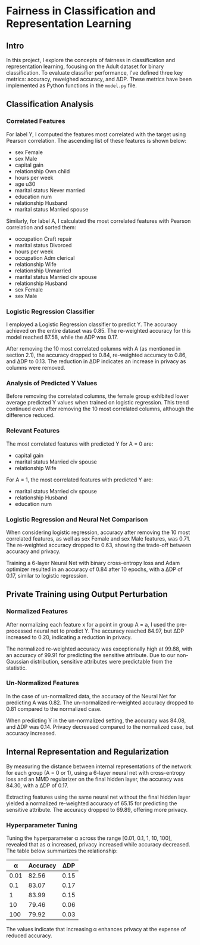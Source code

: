 # Fairness in Classification and Representation Learning

## Intro

In this project, I explore the concepts of fairness in classification and representation learning, focusing on the Adult dataset for binary classification. To evaluate classifier performance, I've defined three key metrics: accuracy, reweighed accuracy, and ΔDP. These metrics have been implemented as Python functions in the `model.py` file.

## Classification Analysis

### Correlated Features

For label Y, I computed the features most correlated with the target using Pearson correlation. The ascending list of these features is shown below:

- sex Female
- sex Male
- capital gain
- relationship Own child
- hours per week
- age u30
- marital status Never married
- education num
- relationship Husband
- marital status Married spouse

Similarly, for label A, I calculated the most correlated features with Pearson correlation and sorted them:

- occupation Craft repair
- marital status Divorced
- hours per week
- occupation Adm clerical
- relationship Wife
- relationship Unmarried
- marital status Married civ spouse
- relationship Husband
- sex Female
- sex Male

### Logistic Regression Classifier

I employed a Logistic Regression classifier to predict Y. The accuracy achieved on the entire dataset was 0.85. The re-weighted accuracy for this model reached 87.58, while the ΔDP was 0.17.

After removing the 10 most correlated columns with A (as mentioned in section 2.1), the accuracy dropped to 0.84, re-weighted accuracy to 0.86, and ΔDP to 0.13. The reduction in ΔDP indicates an increase in privacy as columns were removed.

### Analysis of Predicted Y Values

Before removing the correlated columns, the female group exhibited lower average predicted Y values when trained on logistic regression. This trend continued even after removing the 10 most correlated columns, although the difference reduced.

### Relevant Features

The most correlated features with predicted Y for A = 0 are:
- capital gain
- marital status Married civ spouse
- relationship Wife

For A = 1, the most correlated features with predicted Y are:
- marital status Married civ spouse
- relationship Husband
- education num

### Logistic Regression and Neural Net Comparison

When considering logistic regression, accuracy after removing the 10 most correlated features, as well as sex Female and sex Male features, was 0.71. The re-weighted accuracy dropped to 0.63, showing the trade-off between accuracy and privacy.

Training a 6-layer Neural Net with binary cross-entropy loss and Adam optimizer resulted in an accuracy of 0.84 after 10 epochs, with a ΔDP of 0.17, similar to logistic regression.

## Private Training using Output Perturbation

### Normalized Features

After normalizing each feature x for a point in group A = a, I used the pre-processed neural net to predict Y. The accuracy reached 84.97, but ΔDP increased to 0.20, indicating a reduction in privacy.

The normalized re-weighted accuracy was exceptionally high at 99.88, with an accuracy of 99.91 for predicting the sensitive attribute. Due to our non-Gaussian distribution, sensitive attributes were predictable from the statistic.

### Un-Normalized Features

In the case of un-normalized data, the accuracy of the Neural Net for predicting A was 0.82. The un-normalized re-weighted accuracy dropped to 0.81 compared to the normalized case.

When predicting Y in the un-normalized setting, the accuracy was 84.08, and ΔDP was 0.14. Privacy decreased compared to the normalized case, but accuracy increased.

## Internal Representation and Regularization

By measuring the distance between internal representations of the network for each group (A = 0 or 1), using a 6-layer neural net with cross-entropy loss and an MMD regularizer on the final hidden layer, the accuracy was 84.30, with a ΔDP of 0.17.

Extracting features using the same neural net without the final hidden layer yielded a normalized re-weighted accuracy of 65.15 for predicting the sensitive attribute. The accuracy dropped to 69.89, offering more privacy.

### Hyperparameter Tuning

Tuning the hyperparameter α across the range [0.01, 0.1, 1, 10, 100], revealed that as α increased, privacy increased while accuracy decreased. The table below summarizes the relationship:

| α    | Accuracy | ΔDP  |
|------|----------|------|
| 0.01 | 82.56    | 0.15 |
| 0.1  | 83.07    | 0.17 |
| 1    | 83.99    | 0.15 |
| 10   | 79.46    | 0.06 |
| 100  | 79.92    | 0.03 |

The values indicate that increasing α enhances privacy at the expense of reduced accuracy.
